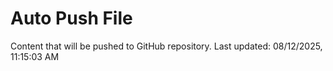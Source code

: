 # Auto Push File

Content that will be pushed to GitHub repository.
Last updated: 08/12/2025, 11:15:03 AM
